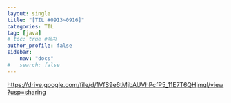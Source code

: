 ```yaml
---
layout: single
title: "[TIL #0913~0916]"
categories: TIL
tag: [java]
# toc: true #목차
author_profile: false
sidebar:
    nav: "docs"
#   search: false
--- 
```

https://drive.google.com/file/d/1VfS9e6tMjbAUVhPcfP5_11E7T6QHjmql/view?usp=sharing